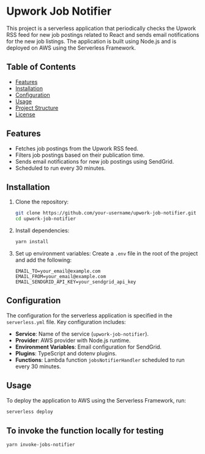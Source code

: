# Upwork Job Notifier

This project is a serverless application that periodically checks the Upwork RSS feed for new job postings related to React and sends email notifications for the new job listings. The application is built using Node.js and is deployed on AWS using the Serverless Framework.

## Table of Contents

- [Features](#features)
- [Installation](#installation)
- [Configuration](#configuration)
- [Usage](#usage)
- [Project Structure](#project-structure)
- [License](#license)

## Features

- Fetches job postings from the Upwork RSS feed.
- Filters job postings based on their publication time.
- Sends email notifications for new job postings using SendGrid.
- Scheduled to run every 30 minutes.

## Installation

1. Clone the repository:

   ```bash
   git clone https://github.com/your-username/upwork-job-notifier.git
   cd upwork-job-notifier
   ```

2. Install dependencies:

   ```bash
   yarn install
   ```

3. Set up environment variables:
   Create a `.env` file in the root of the project and add the following:
   ```env
   EMAIL_TO=your_email@example.com
   EMAIL_FROM=your_email@example.com
   EMAIL_SENDGRID_API_KEY=your_sendgrid_api_key
   ```

## Configuration

The configuration for the serverless application is specified in the `serverless.yml` file. Key configuration includes:

- **Service**: Name of the service (`upwork-job-notifier`).
- **Provider**: AWS provider with Node.js runtime.
- **Environment Variables**: Email configuration for SendGrid.
- **Plugins**: TypeScript and dotenv plugins.
- **Functions**: Lambda function `jobsNotifierHandler` scheduled to run every 30 minutes.

## Usage

To deploy the application to AWS using the Serverless Framework, run:

```bash
serverless deploy
```

## To invoke the function locally for testing
```
yarn invoke-jobs-notifier
```